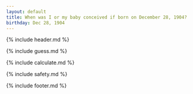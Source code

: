 ```yaml
---
layout: default
title: When was I or my baby conceived if born on December 28, 1904?
birthday: Dec 28, 1904
---
```


{% include header.md %}

{% include guess.md %}

{% include calculate.md %}

{% include safety.md %}

{% include footer.md %}



